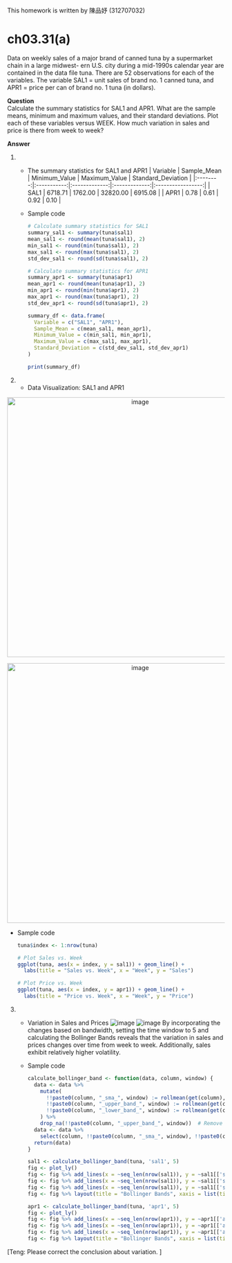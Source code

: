 ##
This homework is written by 陳品妤 (312707032)

# ch03.31(a)
Data on weekly sales of a major brand of canned tuna by a supermarket chain in a large midwest- ern U.S. city during a mid-1990s calendar year are contained in the data file tuna. There are 52 observations for each of the variables. The variable SAL1 = unit sales of brand no. 1 canned tuna, and APR1 = price per can of brand no. 1 tuna (in dollars).

**Question** \
Calculate the summary statistics for SAL1 and APR1. What are the sample means, minimum and maximum values, and their standard deviations. Plot each of these variables versus WEEK. How much variation in sales and price is there from week to week?

**Answer**
1. - The summary statistics for SAL1 and APR1
      | Variable | Sample_Mean | Minimum_Value | Maximum_Value | Standard_Deviation |
      |:--------:|:-----------:|:-------------:|:-------------:|:-----------------:|
      |   SAL1   |   6718.71   |    1762.00    |    32820.00   |      6915.08      |
      |   APR1   |     0.78    |      0.61     |      0.92     |        0.10       |

   - Sample code
      ```r
      # Calculate summary statistics for SAL1
      summary_sal1 <- summary(tuna$sal1)
      mean_sal1 <- round(mean(tuna$sal1), 2)
      min_sal1 <- round(min(tuna$sal1), 2)
      max_sal1 <- round(max(tuna$sal1), 2)
      std_dev_sal1 <- round(sd(tuna$sal1), 2)
      
      # Calculate summary statistics for APR1
      summary_apr1 <- summary(tuna$apr1)
      mean_apr1 <- round(mean(tuna$apr1), 2)
      min_apr1 <- round(min(tuna$apr1), 2)
      max_apr1 <- round(max(tuna$apr1), 2)
      std_dev_apr1 <- round(sd(tuna$apr1), 2)
      
      summary_df <- data.frame(
        Variable = c("SAL1", "APR1"),
        Sample_Mean = c(mean_sal1, mean_apr1),
        Minimum_Value = c(min_sal1, min_apr1),
        Maximum_Value = c(max_sal1, max_apr1),
        Standard_Deviation = c(std_dev_sal1, std_dev_apr1)
      )
  
     print(summary_df)
2. - Data Visualization: SAL1 and APR1
<p align="center">
  <img src="https://github.com/HWTeng-Course/202402-Financial-Econometrics/assets/162009543/8c2da84f-4a42-454b-8f8f-30ec1e2f718f" alt="image" width="600">
</p>

<p align="center">
  <img src="https://github.com/HWTeng-Course/202402-Financial-Econometrics/assets/162009543/611e8a63-b4ea-4bd4-9794-dd77a6c74d9c" alt="image" width="600">
</p>


   - Sample code
        ```r
        tuna$index <- 1:nrow(tuna)
        
        # Plot Sales vs. Week
        ggplot(tuna, aes(x = index, y = sal1)) + geom_line() +
          labs(title = "Sales vs. Week", x = "Week", y = "Sales")
        
        # Plot Price vs. Week
        ggplot(tuna, aes(x = index, y = apr1)) + geom_line() +
          labs(title = "Price vs. Week", x = "Week", y = "Price")
3.  - Variation in Sales and Prices
      ![image](https://github.com/HWTeng-Course/202402-Financial-Econometrics/assets/162009543/95b27e46-1a87-4cff-971b-936f174714ac)
      ![image](https://github.com/HWTeng-Course/202402-Financial-Econometrics/assets/162009543/c3337e70-cb1e-4803-a38f-ba0044b16b29)
      By incorporating the changes based on bandwidth, setting the time window to 5 and calculating the Bollinger Bands reveals that the variation in sales and prices changes over time from week to week. Additionally, sales exhibit relatively higher volatility.
      
    - Sample code
      ```r
      calculate_bollinger_band <- function(data, column, window) {
        data <- data %>%
          mutate(
            !!paste0(column, "_sma_", window) := rollmean(get(column), k = window, fill = NA),
            !!paste0(column, "_upper_band_", window) := rollmean(get(column), k = window, fill = NA) + (rollapply(get(column), width = window, FUN = sd, align = "right", fill = NA, na.rm = TRUE) * 2),
            !!paste0(column, "_lower_band_", window) := rollmean(get(column), k = window, fill = NA) - (rollapply(get(column), width = window, FUN = sd, align = "right", fill = NA, na.rm = TRUE) * 2)
          ) %>%
          drop_na(!!paste0(column, "_upper_band_", window))  # Remove rows with NA in sma column
        data <- data %>%
          select(column, !!paste0(column, "_sma_", window), !!paste0(column, "_upper_band_", window), !!paste0(column, "_lower_band_", window))
        return(data)
      }
      
      sal1 <- calculate_bollinger_band(tuna, 'sal1', 5)
      fig <- plot_ly()
      fig <- fig %>% add_lines(x = ~seq_len(nrow(sal1)), y = ~sal1[['sal1']], name = 'sal1', type = 'scatter', mode = 'lines')
      fig <- fig %>% add_lines(x = ~seq_len(nrow(sal1)), y = ~sal1[['sal1_upper_band_5']], name = 'sal1_upper_band_5', type = 'scatter', mode = 'lines')
      fig <- fig %>% add_lines(x = ~seq_len(nrow(sal1)), y = ~sal1[['sal1_lower_band_5']], name = 'sal1_lower_band_5', type = 'scatter', mode = 'lines')
      fig <- fig %>% layout(title = "Bollinger Bands", xaxis = list(title = "Week"), yaxis = list(title = "sal1"))

      apr1 <- calculate_bollinger_band(tuna, 'apr1', 5)
      fig <- plot_ly()
      fig <- fig %>% add_lines(x = ~seq_len(nrow(apr1)), y = ~apr1[['apr1']], name = 'apr1', type = 'scatter', mode = 'lines')
      fig <- fig %>% add_lines(x = ~seq_len(nrow(apr1)), y = ~apr1[['apr1_upper_band_5']], name = 'apr1_upper_band_5', type = 'scatter', mode = 'lines')
      fig <- fig %>% add_lines(x = ~seq_len(nrow(apr1)), y = ~apr1[['apr1_lower_band_5']], name = 'apr1_lower_band_5', type = 'scatter', mode = 'lines')
      fig <- fig %>% layout(title = "Bollinger Bands", xaxis = list(title = "Week"), yaxis = list(title = "apr1"))
[Teng: Please correct the conclusion about variation. ]
